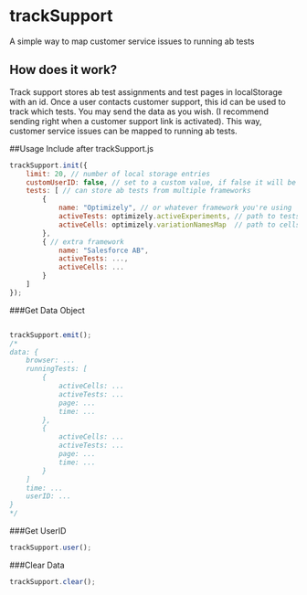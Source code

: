 # trackSupport
A simple way to map customer service issues to running ab tests

## How does it work?
Track support stores ab test assignments and test pages in localStorage with an id. Once a user contacts customer support, this id can be used to track which tests. You may send the data as you wish. (I recommend sending right when a customer support link is activated). This way, customer service issues can be mapped to running ab tests.

##Usage
Include after trackSupport.js
```javascript
trackSupport.init({
	limit: 20, // number of local storage entries
	customUserID: false, // set to a custom value, if false it will be autogenerated
	tests: [ // can store ab tests from multiple frameworks
		{
			name: "Optimizely", // or whatever framework you're using
			activeTests: optimizely.activeExperiments, // path to tests 
			activeCells: optimizely.variationNamesMap  // path to cells
		},
		{ // extra framework
			name: "Salesforce AB", 
			activeTests: ..., 
			activeCells: ...  
		}
	]
});
```

###Get Data Object
```javascript

trackSupport.emit();
/*
data: {
	browser: ...
	runningTests: [
		{
			activeCells: ...
			activeTests: ...
			page: ...
			time: ...
		},
		{
			activeCells: ...
			activeTests: ...
			page: ...
			time: ...
		}
	]
	time: ...
	userID: ...
}
*/
```

###Get UserID
```javascript
trackSupport.user();
```

###Clear Data
```javascript
trackSupport.clear();
```



